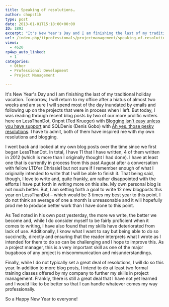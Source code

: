```yaml
---
title: Speaking of resolutions…
author: chopstik
type: post
date: 2013-01-01T15:18:00+00:00
ID: 1893
excerpt: "It's New Year's Day and I am finishing the last of my traditional holiday vacation. Tomorrow, I will return to my office after a hiatus of almost two weeks and am sure I will spend most of the day inundated by emails and following up on the projects tha&hellip;"
url: /index.php/itprofessionals/projectmanagement/speaking-of-resolutions/
views:
  - 4620
rp4wp_auto_linked:
  - 1
categories:
  - Other
  - Professional Development
  - Project Management

---
```

It's New Year's Day and I am finishing the last of my traditional holiday vacation. Tomorrow, I will return to my office after a hiatus of almost two weeks and am sure I will spend most of the day inundated by emails and following up on the projects that were in process when I left. But today, I was reading through recent blog posts by two of our more prolific writers here on LessThanDot, Onpnt (Ted Krueger) with [Blogging isn't easy unless you have support][1] and SQLDenis (Denis Gobo) with [Ah yes, those pesky resolutions][2]. I have to admit, both of them have inspired me with my own resolutions and blogging.

I went back and looked at my own blog posts over the time since we first began LessThanDot. In total, I have 11 that I have written, 4 of them written in 2012 (which is more than I originally thought I had done). I have at least one that is currently in process from this past August after a conversation with fellow LTD'er Chrissie1 but not sure if I remember enough of what I originally intended to write that I will be able to finish it. That being said, though, I love to write and, quite frankly, am rather disappointed with the efforts I have put forth in writing more on this site. My own personal blog is not much better. But, I am setting forth a goal to write 12 new blogposts this year on LessThanDot – which would be 3 times my best year to this point. I do not think an average of one a month is unreasonable and it will hopefully prod me to produce better work than I have done to this point.

As Ted noted in his own post yesterday, the more we write, the better we become and, while I do consider myself to be fairly proficient when it comes to writing, I have also found that my skills have deteriorated from lack of use. Additionally, I know what I want to say but being able to do so succinctly, directly and ensuring that the reader interprets what I wrote as I intended for them to do so can be challenging and I hope to improve this. As a project manager, this is a very important skill as one of the major bugaboos of any project is miscommunication and misunderstandings.

Finally, while I do not typically set a great deal of resolutions, I will do so this year. In addition to more blog posts, I intend to do at least two formal training classes offered by my company to further my skills in project management. Frankly, there is still a great deal that I have not yet learned and I would like to be better so that I can handle whatever comes my way professionally.

So a Happy New Year to everyone!

 [1]: /index.php/ITProfessionals/consulting/blogging-isn-t-easy-unless
 [2]: /index.php/ITProfessionals/ProfessionalDevelopment/ah-yes-those-pesky-resolutions